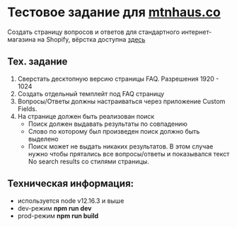 # Тестовое задание для [mtnhaus.co](https://mtnhaus.co/)

Создать страницу вопросов и ответов для стандартного интернет-магазина на Shopify, вёрстка доступна [здесь](https://html.39391.ru/mtnhaus/)

## Тех. задание

1. Сверстать десктопную версию страницы FAQ. Разрешения 1920 - 1024
1. Создать отдельный темплейт под FAQ cтраницу
1. Вопросы/Ответы должны настраиваться через приложение Custom Fields.
1. На странице должен быть реализован поиск
	- Поиск должен выдавать результаты по совпадению
	- Слово по которому был произведен поиск должно быть выделено
	- Поиск может не выдать никаких результатов. В этом случае нужно чтобы прятались все вопросы/ответы и показывался текст No search results со стилями страницы.

## Техническая информация:

- используется node v12.16.3 и выше
- dev-режим **npm run dev**
- prod-режим **npm run build**
